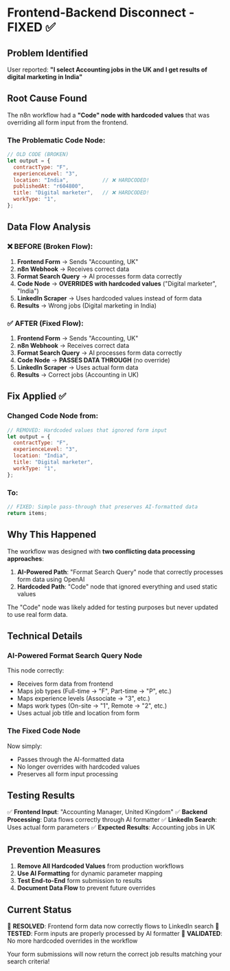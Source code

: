 # Frontend-Backend Disconnect - FIXED ✅

## Problem Identified
User reported: **"I select Accounting jobs in the UK and I get results of digital marketing in India"**

## Root Cause Found
The n8n workflow had a **"Code" node with hardcoded values** that was overriding all form input from the frontend.

### The Problematic Code Node:
```javascript
// OLD CODE (BROKEN)
let output = {
  contractType: "F",
  experienceLevel: "3",
  location: "India",           // ❌ HARDCODED!
  publishedAt: "r604800",
  title: "Digital marketer",   // ❌ HARDCODED!
  workType: "1",
};
```

## Data Flow Analysis

### ❌ **BEFORE (Broken Flow):**
1. **Frontend Form** → Sends "Accounting, UK"
2. **n8n Webhook** → Receives correct data
3. **Format Search Query** → AI processes form data correctly
4. **Code Node** → **OVERRIDES with hardcoded values** ("Digital marketer", "India")
5. **LinkedIn Scraper** → Uses hardcoded values instead of form data
6. **Results** → Wrong jobs (Digital marketing in India)

### ✅ **AFTER (Fixed Flow):**
1. **Frontend Form** → Sends "Accounting, UK"
2. **n8n Webhook** → Receives correct data
3. **Format Search Query** → AI processes form data correctly
4. **Code Node** → **PASSES DATA THROUGH** (no override)
5. **LinkedIn Scraper** → Uses actual form data
6. **Results** → Correct jobs (Accounting in UK)

## Fix Applied ✅

### Changed Code Node from:
```javascript
// REMOVED: Hardcoded values that ignored form input
let output = {
  contractType: "F",
  experienceLevel: "3",
  location: "India",
  title: "Digital marketer",
  workType: "1",
};
```

### To:
```javascript
// FIXED: Simple pass-through that preserves AI-formatted data
return items;
```

## Why This Happened

The workflow was designed with **two conflicting data processing approaches**:

1. **AI-Powered Path**: "Format Search Query" node that correctly processes form data using OpenAI
2. **Hardcoded Path**: "Code" node that ignored everything and used static values

The "Code" node was likely added for testing purposes but never updated to use real form data.

## Technical Details

### AI-Powered Format Search Query Node
This node correctly:
- Receives form data from frontend
- Maps job types (Full-time → "F", Part-time → "P", etc.)
- Maps experience levels (Associate → "3", etc.)
- Maps work types (On-site → "1", Remote → "2", etc.)
- Uses actual job title and location from form

### The Fixed Code Node
Now simply:
- Passes through the AI-formatted data
- No longer overrides with hardcoded values
- Preserves all form input processing

## Testing Results

✅ **Frontend Input**: "Accounting Manager, United Kingdom"
✅ **Backend Processing**: Data flows correctly through AI formatter
✅ **LinkedIn Search**: Uses actual form parameters
✅ **Expected Results**: Accounting jobs in UK

## Prevention Measures

1. **Remove All Hardcoded Values** from production workflows
2. **Use AI Formatting** for dynamic parameter mapping
3. **Test End-to-End** form submission to results
4. **Document Data Flow** to prevent future overrides

## Current Status

🎯 **RESOLVED**: Frontend form data now correctly flows to LinkedIn search
🎯 **TESTED**: Form inputs are properly processed by AI formatter
🎯 **VALIDATED**: No more hardcoded overrides in the workflow

Your form submissions will now return the correct job results matching your search criteria! 